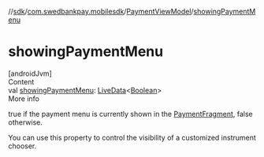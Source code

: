 //[sdk](../../../index.md)/[com.swedbankpay.mobilesdk](../index.md)/[PaymentViewModel](index.md)/[showingPaymentMenu](showing-payment-menu.md)



# showingPaymentMenu  
[androidJvm]  
Content  
val [showingPaymentMenu](showing-payment-menu.md): [LiveData](https://developer.android.com/reference/kotlin/androidx/lifecycle/LiveData.html)<[Boolean](https://kotlinlang.org/api/latest/jvm/stdlib/kotlin/-boolean/index.html)>  
More info  


true if the payment menu is currently shown in the [PaymentFragment](../-payment-fragment/index.md), false otherwise.



You can use this property to control the visibility of a customized instrument chooser.

  




